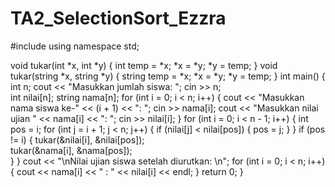 # TA2_SelectionSort_Ezzra













#include <iostream>
using namespace std;

void tukar(int *x, int *y) {
    int temp = *x;
    *x = *y;
    *y = temp;
}
void tukar(string *x, string *y) {
    string temp = *x;
    *x = *y;
    *y = temp;
}
int main() {
    int n;
    cout << "Masukkan jumlah siswa: ";
    cin >> n;    
    int nilai[n];
    string nama[n];
    for (int i = 0; i < n; i++) {
        cout << "Masukkan nama siswa ke-" << (i + 1) << ": ";
        cin >> nama[i];
        cout << "Masukkan nilai ujian " << nama[i] << ": ";
        cin >> nilai[i]; }
    for (int i = 0; i < n - 1; i++) {
        int pos = i;
        for (int j = i + 1; j < n; j++) {
            if (nilai[j] < nilai[pos]) { 
                pos = j;
            }
        }
        if (pos != i) {
            tukar(&nilai[i], &nilai[pos]);   
            tukar(&nama[i], &nama[pos]);      
        }
    }
    cout << "\nNilai ujian siswa setelah diurutkan: \n";
    for (int i = 0; i < n; i++) {
        cout << nama[i] << " : " << nilai[i] << endl;
    }
    return 0;
}
